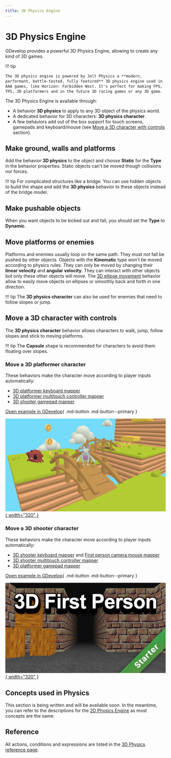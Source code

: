```yaml
---
title: 3D Physics Engine
---
```

# 3D Physics Engine

GDevelop provides a powerful 3D Physics Engine, allowing to create any kind of 3D games.

!!! tip 

    The 3D physics engine is powered by Jolt Physics a **modern, performant, battle-tested, fully featured** 3D physics engine used in AAA games, like Horizon: Forbidden West. It's perfect for making FPS, TPS, 3D platformers and in the future 3D racing games or any 3D game.

The 3D Physics Engine is available through:

* A behavior **3D physics** to apply to any 3D object of the physics world.
* A dedicated behavior for 3D characters: **3D physics character**.
* A few behaviors add out of the box support for touch screens, gamepads and keyboard/mouse (see [Move a 3D character with controls](#move-a-3d-character-with-controls) section).


## Make ground, walls and platforms

Add the behavior **3D physics** to the object and choose **Static** for the **Type** in the behavior properties. Static objects can't be moved though collisions nor forces.

!!! tip 
    For complicated structures like a bridge. You can use hidden objects to build the shape and add the **3D physics** behavior to these objects instead of the bridge model.


## Make pushable objects

When you want objects to be kicked out and fall, you should set the **Type** to **Dynamic**.


## Move platforms or enemies

Platforms and enemies usually loop on the same path. They must not fall be pushed by other objects.
Objects with the **Kinematic** type won't be moved according to physics rules. They can only be moved by changing their **linear velocity** and **angular velocity**. They can interact with other objects but only these other objects will move.
The [3D ellipse movement](/gdevelop5/extensions/physics-ellipse-movement3d/) behavior allow to easily move objects on ellipses or smoothly back and forth in one direction.

!!! tip 
    The **3D physics character** can also be used for enemies that need to follow slopes or jump.


## Move a 3D character with controls

The **3D physics character** behavior allows characters to walk, jump, follow slopes and stick to moving platforms.

!!! tip 
    The **Capsule** shape is recommended for characters to avoid them floating over slopes.


### Move a 3D platformer character

These behaviors make the character move according to player inputs automatically:

* [3D platformer keyboard mapper](/gdevelop5/extensions/physics-character3dkey-mapper)
* [3D platformer multitouch controller mapper](/gdevelop5/objects/multitouch-joystick)
* [3D shooter gamepad mapper](/gdevelop5/all-features/gamepad/)

[Open example in GDevelop](https://editor.gdevelop.io/?project=example://3d-platformer){ .md-button .md-button--primary }

[![](platformer3d.png){ width="320" }](https://editor.gdevelop.io/?project=example://3d-platformer)


### Move a 3D shooter character

These behaviors make the character move according to player inputs automatically:

* [3D shooter keyboard mapper](/gdevelop5/extensions/physics-character3dkey-mapper) and [First person camera mouse mapper](/gdevelop5/extensions/mouse-pointer-lock/#first-person-camera-mouse-mapper)
* [3D shooter multitouch controller mapper](/gdevelop5/objects/multitouch-joystick)
* [3D platformer gamepad mapper](/gdevelop5/all-features/gamepad/)

[Open example in GDevelop](https://editor.gdevelop.io/?project=example://3d-first-person){ .md-button .md-button--primary }

[![](first-person.png){ width="320" }](https://editor.gdevelop.io/?project=example://3d-first-person)


## Concepts used in Physics

This section is being written and will be available soon.
In the meantime, you can refer to the descriptions for the [2D Physics Engine](/gdevelop5/behaviors/physics2/) as most concepts are the same.


## Reference

All actions, conditions and expressions are listed in the [3D Physics reference page](/gdevelop5/all-features/physics3d/reference/).
